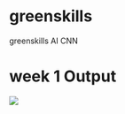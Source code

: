 # greenskills
greenskills AI CNN
<h1>week 1 Output</h1>
<img src="https://github.com/user-attachments/assets/5566c57b-3e1c-4dc4-9229-4ae65a2f5a40">
<!-- ![download](https://github.com/user-attachments/assets/5566c57b-3e1c-4dc4-9229-4ae65a2f5a40)
 -->
